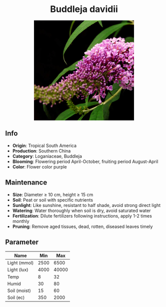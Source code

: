 <h1 align='center'>Buddleja davidii</h1>
<p align="center">
    <img 
        align='center'
        width='320'
        src="../images/buddleja davidii.png" 
        alt='Buddleja davidii' />
</p>

## Info

 - **Origin**: Tropical South America
 - **Production**: Southern China
 - **Category**: Loganiaceae, Buddleja
 - **Blooming**: Flowering period April-October, fruiting period August-April
 - **Color**: Flower color purple

## Maintenance

 - **Size**: Diameter ≥ 10 cm, height ≥ 15 cm
 - **Soil**: Peat or soil with specific nutrients
 - **Sunlight**: Like sunshine, resistant to half shade, avoid strong direct light
 - **Watering**: Water thoroughly when soil is dry, avoid saturated water
 - **Fertilization**: Dilute fertilizers following instructions, apply 1-2 times monthly
 - **Pruning**: Remove aged tissues, dead, rotten, diseased leaves timely

## Parameter

| Name         | Min  | Max   |
|--------------|------|-------|
| Light (mmol) | 2500 | 6500  |
| Light (lux)  | 4000 | 40000 |
| Temp         | 8    | 32    |
| Humid        | 30   | 80    |
| Soil (moist) | 15   | 60    |
| Soil (ec)    | 350  | 2000  |